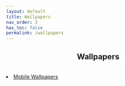 ```yaml
---
layout: default
title: Wallpapers
nav_order: 3
has_toc: false
permalink: /wallpapers
---
```


<div class="card">
  <div class="container">
    <h2 class="text-delta" style="text-align:center">Wallpapers</h2>
  </div>
</div>
<br />
<div class="card">
  <div class="container">
    <lu class="text-delta">
      <li><a href="/wallpapers/mobile">Mobile Wallpapers</a></li>
      <!-- <li><a href="/wallpapers/desktop">Desktop Wallpapers</a></li> -->
    </lu>
  </div>
</div>
